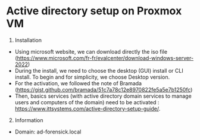 # Active directory setup on Proxmox VM

1. Installation
- Using microsoft website, we can download directly the iso file (https://www.microsoft.com/fr-fr/evalcenter/download-windows-server-2022)
- During the install, we need to choose the desktop (GUI) install or CLI install. To begin and for simplicity, we choose Desktop version.
- For the activation, we followed the note of Bramada (https://gist.github.com/bramada/51c7a78c12e8970822fe5a5e7b1250fc)
- Then, basics services (with active directory domain services to manage users and computers of the domain) need to be activated : https://www.ittsystems.com/active-directory-setup-guide/.

2. Information
- Domain: ad-forensick.local
